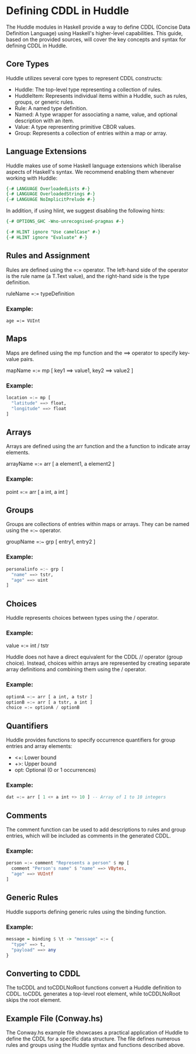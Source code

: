 # Defining CDDL in Huddle

The Huddle modules in Haskell provide a way to define CDDL (Concise Data
Definition Language) using Haskell's higher-level capabilities. This guide,
based on the provided sources, will cover the key concepts and syntax for
defining CDDL in Huddle.

## Core Types
Huddle utilizes several core types to represent CDDL constructs:
- Huddle: The top-level type representing a collection of rules.
- HuddleItem: Represents individual items within a Huddle, such as rules, groups, or generic rules.
- Rule: A named type definition.
- Named: A type wrapper for associating a name, value, and optional description with an item.
- Value: A type representing primitive CBOR values.
- Group: Represents a collection of entries within a map or array.

## Language Extensions

Huddle makes use of some Haskell language extensions which liberalise aspects
of Haskell's syntax. We recommend enabling them whenever working with Huddle:

```haskell
{-# LANGUAGE OverloadedLists #-}
{-# LANGUAGE OverloadedStrings #-}
{-# LANGUAGE NoImplicitPrelude #-}
```

In addition, if using hlint, we suggest disabling the following hints:

```haskell
{-# OPTIONS_GHC -Wno-unrecognised-pragmas #-}

{-# HLINT ignore "Use camelCase" #-}
{-# HLINT ignore "Evaluate" #-}

```
  
## Rules and Assignment
Rules are defined using the =:= operator. The left-hand side of the operator is
the rule name (a T.Text value), and the right-hand side is the type definition.

ruleName =:= typeDefinition

### Example:
`age =:= VUInt`

## Maps
Maps are defined using the mp function and the ==> operator to specify key-value
pairs.

mapName =:= mp [ key1 ==> value1, key2 ==> value2 ]

### Example:
```haskell
location =:= mp [
  "latitude" ==> float,
  "longitude" ==> float
]
``` 

## Arrays
Arrays are defined using the arr function and the a function to indicate array elements.

arrayName =:= arr [ a element1, a element2 ]

### Example:
point =:= arr [ a int, a int ]
## Groups
Groups are collections of entries within maps or arrays. They can be named using
the =:~ operator.

groupName =:~ grp [ entry1, entry2 ]
### Example:
```haskell
personalinfo =:~ grp [
  "name" ==> tstr,
  "age" ==> uint
]
```
## Choices
Huddle represents choices between types using the / operator.
### Example:
value =:= int / tstr

Huddle does not have a direct equivalent for the CDDL // operator (group
choice). Instead, choices within arrays are represented by creating separate
array definitions and combining them using the / operator.

### Example:
```haskell
optionA =:= arr [ a int, a tstr ]
optionB =:= arr [ a tstr, a int ]
choice =:= optionA / optionB
```

## Quantifiers
Huddle provides functions to specify occurrence quantifiers for group entries
and array elements:
- <+: Lower bound
- +>: Upper bound
- opt: Optional (0 or 1 occurrences)

### Example:
```haskell
dat =:= arr [ 1 <+ a int +> 10 ] -- Array of 1 to 10 integers
```

## Comments
The comment function can be used to add descriptions to rules and group entries,
which will be included as comments in the generated CDDL.

### Example:
```haskell
person =:= comment "Represents a person" $ mp [
  comment "Person's name" $ "name" ==> VBytes,
  "age" ==> VUIntf
]
```

## Generic Rules
Huddle supports defining generic rules using the binding function.

### Example:
```haskell
message = binding $ \t -> "message" =:= {
  "type" ==> t,
  "payload" ==> any
}
```
  
## Converting to CDDL
The toCDDL and toCDDLNoRoot functions convert a Huddle definition to CDDL.
toCDDL generates a top-level root element, while toCDDLNoRoot skips the root
element.

## Example File (Conway.hs)
The Conway.hs example file showcases a practical application of Huddle to define
the CDDL for a specific data structure. The file defines numerous rules and
groups using the Huddle syntax and functions described above.

